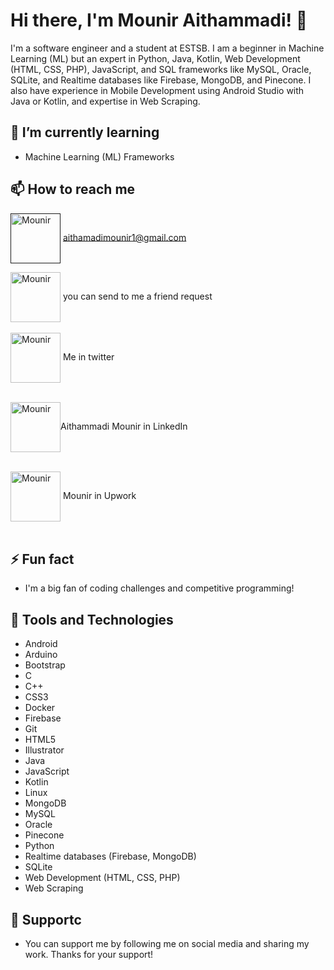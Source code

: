# Hi there, I'm Mounir Aithammadi! 👋

I'm a software engineer and a student at ESTSB. I am a beginner in Machine Learning (ML) but an expert in Python, Java, Kotlin, Web Development (HTML, CSS, PHP), JavaScript, and SQL frameworks like MySQL, Oracle, SQLite, and Realtime databases like Firebase, MongoDB, and Pinecone. I also have experience in Mobile Development using Android Studio with Java or Kotlin, and expertise in Web Scraping.

## 🌱 I’m currently learning
- Machine Learning (ML) Frameworks

## 📫 How to reach me
 <a href="" target="blank"><img align="center" src="https://cdn1.iconfinder.com/data/icons/google-new-logos-1/32/gmail_new_logo-512.png" alt="Mounir" height="80" width="80" /></a> aithamadimounir1@gmail.com
<!-- - <-- - - <a href="" target="blank"><img align="center" src="" alt="Mounir" height="30" width="40" /></a>--> 


 <a href="https://web.facebook.com/aithamadimounir" target="blank"><img align="center" src="https://cdn2.iconfinder.com/data/icons/social-media-2285/512/1_Facebook_colored_svg_copy-512.png" alt="Mounir" height="80" width="80" /></a> you can send to me a friend request <br><br>
 <a href="https://twitter.com/mounir519" target="blank"><img align="center" src="https://raw.githubusercontent.com/rahuldkjain/github-profile-readme-generator/master/src/images/icons/Social/twitter.svg" alt="Mounir" height="80" width="80" /></a> Me in twitter <br><br>

 <a href="https://www.linkedin.com/in/aithamadimounir" target="blank"><img align="center" src="https://imgs.search.brave.com/FjdgFvtMgVk2cDZzZtFtCuH8ONHET65sZPB2bhC7mmM/rs:fit:840:880:1/g:ce/aHR0cHM6Ly93d3cu/cGlrcG5nLmNvbS9w/bmdsL20vNTctNTcy/MDk3X2xpbmtlZGlu/LXRyYW5zcGFyZW50/LWljb24tbGlua2Vk/LWluLWxvZ28td2l0/aC13aGl0ZS5wbmc" alt="Mounir" height="80" width="80" /></a>Aithammadi Mounir in LinkedIn<br><br> 


 <a href="https://www.upwork.com/freelancers/~010b16ef15daa2b769" target="blank"><img align="center" src="https://imgs.search.brave.com/WoAeEgb4m4Mga1wl6COZZGUwwJFtJJtkFCWekEHwW64/rs:fit:512:512:1/g:ce/aHR0cHM6Ly9jZG4u/aWNvbi1pY29ucy5j/b20vaWNvbnMyLzI2/OTkvUE5HLzUxMi91/cHdvcmtfbG9nb19p/Y29uXzE3MDMxMC5w/bmc" alt="Mounir" height="80" width="80" /></a> Mounir in Upwork <br><br>

## ⚡ Fun fact
- I'm a big fan of coding challenges and competitive programming!

## 🔧 Tools and Technologies
- Android
- Arduino
- Bootstrap
- C
- C++
- CSS3
- Docker
- Firebase
- Git
- HTML5
- Illustrator
- Java
- JavaScript
- Kotlin
- Linux
- MongoDB
- MySQL
- Oracle
- Pinecone
- Python
- Realtime databases (Firebase, MongoDB)
- SQLite
- Web Development (HTML, CSS, PHP)
- Web Scraping

## 🤝 Supportc  
- You can support me by following me on social media and sharing my work. Thanks for your support!
